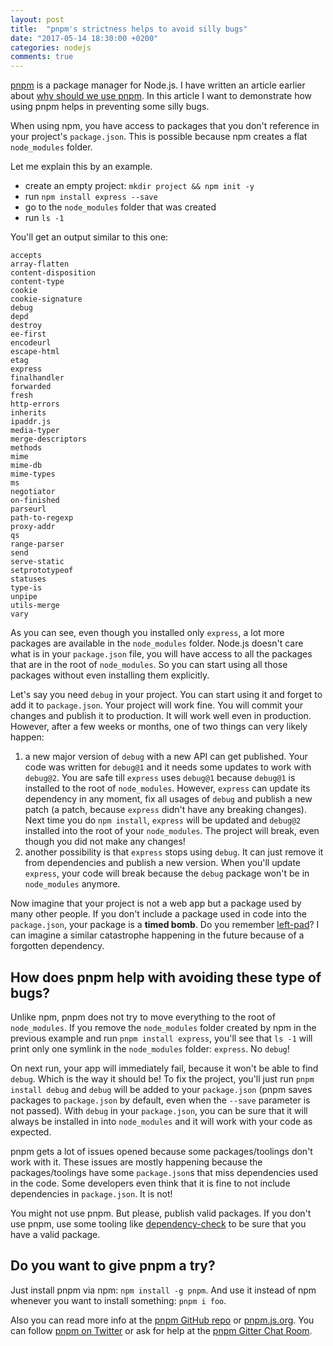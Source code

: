 ```yaml
---
layout: post
title:  "pnpm's strictness helps to avoid silly bugs"
date: "2017-05-14 18:30:00 +0200"
categories: nodejs
comments: true
---
```


[pnpm](https://github.com/pnpm/pnpm) is a package manager for Node.js.
I have written an article earlier about [why should we use pnpm](/nodejs/why-should-we-use-pnpm.html).
In this article I want to demonstrate how using pnpm helps in preventing some silly bugs.

When using npm, you have access to packages that you don't reference in your project's `package.json`.
This is possible because npm creates a flat `node_modules` folder.

Let me explain this by an example.

* create an empty project: `mkdir project && npm init -y`
* run `npm install express --save`
* go to the `node_modules` folder that was created
* run `ls -1`

You'll get an output similar to this one:

```
accepts
array-flatten
content-disposition
content-type
cookie
cookie-signature
debug
depd
destroy
ee-first
encodeurl
escape-html
etag
express
finalhandler
forwarded
fresh
http-errors
inherits
ipaddr.js
media-typer
merge-descriptors
methods
mime
mime-db
mime-types
ms
negotiator
on-finished
parseurl
path-to-regexp
proxy-addr
qs
range-parser
send
serve-static
setprototypeof
statuses
type-is
unpipe
utils-merge
vary
```

As you can see, even though you installed only `express`, a lot more packages are available in
the `node_modules` folder. Node.js doesn't care what is in your `package.json` file,
you will have access to all the packages that are in the root of `node_modules`. So you can start
using all those packages without even installing them explicitly.

Let's say you need `debug` in your project. You can start using it and forget to add it to `package.json`.
Your project will work fine. You will commit your changes and publish it to production. It will work well
even in production. However, after a few weeks or months, one of two things can very likely happen:

1. a new major version of `debug` with a new API can get published. Your code was written
for `debug@1` and it needs some updates to work with `debug@2`. You are safe till `express` uses `debug@1`
because `debug@1` is installed to the root of `node_modules`. However, `express` can update its
dependency in any moment, fix all usages of `debug` and publish a new patch (a patch, because `express` didn't
have any breaking changes). Next time you do `npm install`, `express` will be updated and `debug@2` installed
into the root of your `node_modules`. The project will break, even though you did not make any changes!
1. another possibility is that `express` stops using `debug`. It can just remove it from dependencies
and publish a new version. When you'll update `express`, your code will break because the `debug` package
won't be in `node_modules` anymore.

Now imagine that your project is not a web app but a package used by many other people. If you don't
include a package used in code into the `package.json`, your package is a **timed bomb**. Do you remember [left-pad](https://www.theregister.co.uk/2016/03/23/npm_left_pad_chaos/)? I can imagine a similar catastrophe
happening in the future because of a forgotten dependency.

## How does pnpm help with avoiding these type of bugs?

Unlike npm, pnpm does not try to move everything to the root of `node_modules`. If you remove the `node_modules`
folder created by npm in the previous example and run `pnpm install express`, you'll see that `ls -1` will print
only one symlink in the `node_modules` folder: `express`. No `debug`!

On next run, your app will immediately fail, because it won't be able to find `debug`. Which is the way it should be!
To fix the project, you'll just run `pnpm install debug` and `debug` will be added to your `package.json` (pnpm saves packages
to `package.json` by default, even when the `--save` parameter is not passed). With `debug` in your `package.json`, you
can be sure that it will always be installed in into `node_modules` and it will work with your code as expected.

pnpm gets a lot of issues opened because some packages/toolings don't work with it.
These issues are mostly happening because the packages/toolings have some `package.json`s that miss dependencies
used in the code. Some developers even think that it is fine to not include dependencies in `package.json`. It is not!

You might not use pnpm. But please, publish valid packages. If you don't use pnpm, use some tooling
like [dependency-check](https://www.npmjs.com/package/dependency-check) to be sure that you have a valid package.

## Do you want to give pnpm a try?

Just install pnpm via npm: `npm install -g pnpm`. And use it instead of npm whenever you want to install something: `pnpm i foo`.

Also you can read more info at the [pnpm GitHub repo](https://github.com/pnpm/pnpm) or [pnpm.js.org](https://pnpm.js.org/).
You can follow [pnpm on Twitter](https://twitter.com/pnpmjs) or ask for help at the [pnpm Gitter Chat Room](https://gitter.im/pnpm/pnpm).
